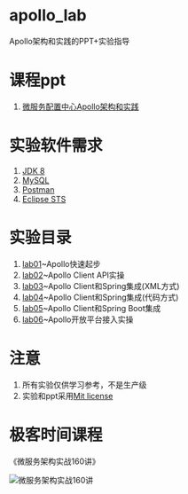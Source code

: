 # apollo_lab
Apollo架构和实践的PPT+实验指导


# 课程ppt
1. [微服务配置中心Apollo架构和实践](ppt/微服务配置中心Apollo架构和实践.pdf)

# 实验软件需求
1. [JDK 8](http://www.oracle.com/technetwork/java/javase/downloads/jdk8-downloads-2133151.html)
2. [MySQL](https://dev.mysql.com/downloads/)
3. [Postman](https://www.getpostman.com/)
4. [Eclipse STS](https://spring.io/tools)

# 实验目录
1. [lab01](lab01)~Apollo快速起步
2. [lab02](lab02)~Apollo Client API实操
3. [lab03](lab03)~Apollo Client和Spring集成(XML方式)
4. [lab04](lab04)~Apollo Client和Spring集成(代码方式)
5. [lab05](lab05)~Apollo Client和Spring Boot集成
6. [lab06](lab06)~Apollo开放平台接入实操

# 注意
1. 所有实验仅供学习参考，不是生产级
2. 实验和ppt采用[Mit license](LICENSE)

# 极客时间课程

《微服务架构实战160讲》

![微服务架构实战160讲](https://github.com/spring2go/oauth2lab/blob/master/image/course_ad.jpg)
